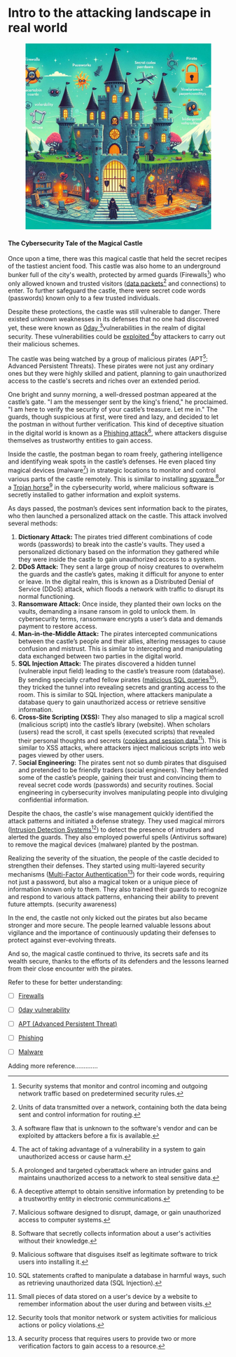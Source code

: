 # Intro to the attacking landscape in real world

<figure><img src="../../.gitbook/assets/Designer (1).jpeg" alt=""><figcaption></figcaption></figure>

#### The Cybersecurity Tale of the Magical Castle

Once upon a time, there was this magical castle that held the secret recipes of the tastiest ancient food. This castle was also home to an underground bunker full of the city's wealth, protected by armed guards (Firewalls[^1]) who only allowed known and trusted visitors ([data packets](#user-content-fn-2)[^2] and connections) to enter. To further safeguard the castle, there were secret code words (passwords) known only to a few trusted individuals.

Despite these protections, the castle was still vulnerable to danger. There existed unknown weaknesses in its defenses that no one had discovered yet, these were known as [0day ](#user-content-fn-3)[^3]vulnerabilities in the realm of digital security. These vulnerabilities could be [exploited ](#user-content-fn-4)[^4]by attackers to carry out their malicious schemes.

The castle was being watched by a group of malicious pirates (APT[^5]: Advanced Persistent Threats). These pirates were not just any ordinary ones but they were highly skilled and patient, planning to gain unauthorized access to the castle's secrets and riches over an extended period.

One bright and sunny morning, a well-dressed postman appeared at the castle’s gate. "I am the messenger sent by the king's friend," he proclaimed. "I am here to verify the security of your castle’s treasure. Let me in." The guards, though suspicious at first, were tired and lazy, and decided to let the postman in without further verification. This kind of deceptive situation in the digital world is known as a [Phishing attack](#user-content-fn-6)[^6], where attackers disguise themselves as trustworthy entities to gain access.

Inside the castle, the postman began to roam freely, gathering intelligence and identifying weak spots in the castle’s defenses. He even placed tiny magical devices (malware[^7]) in strategic locations to monitor and control various parts of the castle remotely. This is similar to installing [spyware ](#user-content-fn-8)[^8]or a [Trojan horse](#user-content-fn-9)[^9] in the cybersecurity world, where malicious software is secretly installed to gather information and exploit systems.

As days passed, the postman’s devices sent information back to the pirates, who then launched a personalized attack on the castle. This attack involved several methods:

1. **Dictionary Attack:** The pirates tried different combinations of code words (passwords) to break into the castle's vaults. They used a personalized dictionary based on the information they gathered while they were inside the castle to gain unauthorized access to a system.
2. **DDoS Attack:** They sent a large group of noisy creatures to overwhelm the guards and the castle’s gates, making it difficult for anyone to enter or leave. In the digital realm, this is known as a Distributed Denial of Service (DDoS) attack, which floods a network with traffic to disrupt its normal functioning.
3. **Ransomware Attack:** Once inside, they planted their own locks on the vaults, demanding a insane ransom in gold to unlock them. In cybersecurity terms, ransomware encrypts a user’s data and demands payment to restore access.
4. **Man-in-the-Middle Attack:** The pirates intercepted communications between the castle’s people and their allies, altering messages to cause confusion and mistrust. This is similar to intercepting and manipulating data exchanged between two parties in the digital world.
5. **SQL Injection Attack:** The pirates discovered a hidden tunnel (vulnerable input field) leading to the castle’s treasure room (database). By sending specially crafted fellow pirates ([malicious SQL queries](#user-content-fn-10)[^10]), they tricked the tunnel into revealing secrets and granting access to the room. This is similar to SQL Injection, where attackers manipulate a database query to gain unauthorized access or retrieve sensitive information.
6. **Cross-Site Scripting (XSS):** They also managed to slip a magical scroll (malicious script) into the castle’s library (website). When scholars (users) read the scroll, it cast spells (executed scripts) that revealed their personal thoughts and secrets ([cookies and session data](#user-content-fn-11)[^11]). This is similar to XSS attacks, where attackers inject malicious scripts into web pages viewed by other users.
7. S**ocial Engineering:** The pirates sent not so dumb pirates that disguised and pretended to be friendly traders (social engineers). They befriended some of the castle’s people, gaining their trust and convincing them to reveal secret code words (passwords) and security routines. Social engineering in cybersecurity involves manipulating people into divulging confidential information.

Despite the chaos, the castle's wise management quickly identified the attack patterns and initiated a defense strategy. They used magical mirrors ([Intrusion Detection Systems](#user-content-fn-12)[^12]) to detect the presence of intruders and alerted the guards. They also employed powerful spells (Antivirus software) to remove the magical devices (malware) planted by the postman.

Realizing the severity of the situation, the people of the castle decided to strengthen their defenses. They started using multi-layered security mechanisms ([Multi-Factor Authentication](#user-content-fn-13)[^13]) for their code words, requiring not just a password, but also a magical token or a unique piece of information known only to them. They also trained their guards to recognize and respond to various attack patterns, enhancing their ability to prevent future attempts. (security awareness)

In the end, the castle not only kicked out the pirates but also became stronger and more secure. The people learned valuable lessons about vigilance and the importance of continuously updating their defenses to protect against ever-evolving threats.

And so, the magical castle continued to thrive, its secrets safe and its wealth secure, thanks to the efforts of its defenders and the lessons learned from their close encounter with the pirates.



Refer to these for better understanding:

* [ ] [Firewalls](https://www.cisco.com/c/en\_in/products/security/firewalls/what-is-a-firewall.html)
* [ ] [0day vulnerability](https://www.kaspersky.com/resource-center/definitions/zero-day-exploit)
* [ ] [APT (Advanced Persistent Threat)](https://www.kaspersky.com/resource-center/definitions/advanced-persistent-threats)
* [ ] [Phishing](https://www.ibm.com/topics/phishing)
* [ ] [Malware](https://www.ibm.com/topics/malware)



Adding more reference.............

[^1]: Security systems that monitor and control incoming and outgoing network traffic based on predetermined security rules.

[^2]: Units of data transmitted over a network, containing both the data being sent and control information for routing.

[^3]: A software flaw that is unknown to the software's vendor and can be exploited by attackers before a fix is available.

[^4]: The act of taking advantage of a vulnerability in a system to gain unauthorized access or cause harm.

[^5]: A prolonged and targeted cyberattack where an intruder gains and maintains unauthorized access to a network to steal sensitive data.

[^6]: A deceptive attempt to obtain sensitive information by pretending to be a trustworthy entity in electronic communications.

[^7]: Malicious software designed to disrupt, damage, or gain unauthorized access to computer systems.

[^8]: Software that secretly collects information about a user's activities without their knowledge.

[^9]: Malicious software that disguises itself as legitimate software to trick users into installing it.

[^10]: SQL statements crafted to manipulate a database in harmful ways, such as retrieving unauthorized data (SQL Injection).

[^11]: Small pieces of data stored on a user's device by a website to remember information about the user during and between visits.

[^12]: Security tools that monitor network or system activities for malicious actions or policy violations.

[^13]: A security process that requires users to provide two or more verification factors to gain access to a resource.
